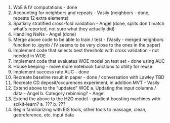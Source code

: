 1. WoE & IV computations - done
2. Accounting for neighbors and repeats - Vasily (neighbors - done, repeats 12 extra elements)
3. Spatially stratified cross-fold validation - Angel (done, splits don't match what's reported, not sure what they actually did)
4. Handling NaNs - Angel (done)
5. Merge above code to be able to train / test - (Vasily - merged neighbors function to .ipynb / IV seems to be very close to the ones in the paper)
6. Implement code that selects best threshold with cross validation - not needed in WOE
7. Implement code that evaluates WOE model on test set - done using AUC
8. House keeping - move more notebook functions to utility for reuse
9. Implement success rate AUC - done
10. Recreate baseline result in paper - done / conversation with Lawley TBD
11. Recreate CD deposit/occurences experiment, in addition MVT - Vasily
11. Extend above to the "updated" WOE
    a. Updating the input columns / data - Angel
    b. Category rebinning? - Angel
12. Extend the above to the H2O model - gradient boosting machines with scikit-learn?
    a. ???
    b. ???
13. Begin familiarizing with EIS tools, other tools to massage, clean, georeference, etc. input data
